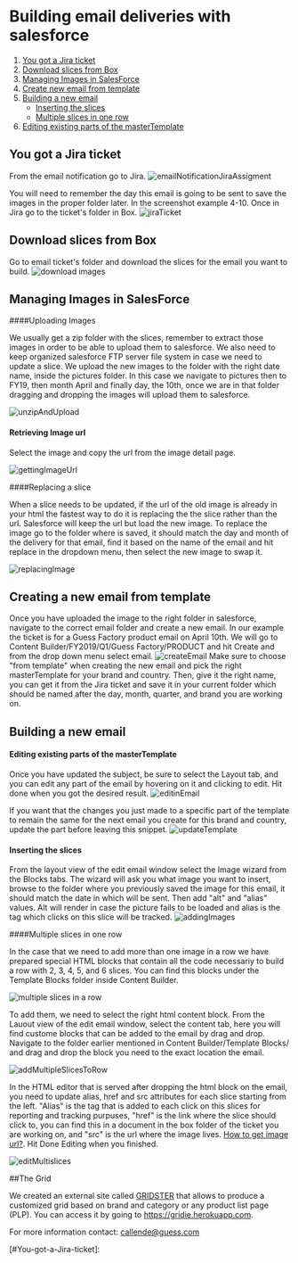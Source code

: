 
# Building email deliveries with salesforce


1. [You got a Jira ticket](vanpeta/salesforceEmails#You-got-a-Jira-ticket)
2. [Download slices from Box](Download-slices-from-Box)
3. [Managing Images in SalesForce](#Managing-Images-in-SalesForce)
4. [Create new email from template](#Creating-a-new-email-from-template)
5. [Building a new email](#Building-a-new-email)
   - [Inserting the slices](#Inserting-the-slices)
   - [Multiple slices in one row](#Multiple-slices-in-one-row)
6. [Editing existing parts of the masterTemplate](#Editing-existing-parts-of-the-masterTemplate)





## You got a Jira ticket
From the email notification go to Jira.
![emailNotificationJiraAssigment](http://image.em.guess.com/lib/fe3915707564047c701378/m/4/f6720662-9800-4754-90d4-bb3157b2adaf.png?b=1523374161000)



You will need to remember the day this email is going to be sent to save the images in the proper folder later. In the screenshot example 4-10.
Once in Jira go to the ticket's folder in Box.
![jiraTicket](http://image.em.guess.com/lib/fe3915707564047c701378/m/4/e317a63e-7173-480b-9b88-8a7684599a53.png?b=1523374286000)





## Download slices from Box

Go to email ticket's folder and download the slices for the email you want to build.
![download images](http://image.em.guess.com/lib/fe3915707564047c701378/m/4/919cae0c-912d-428a-b16a-7be8c4b885cd.gif?b=1523372513000)





## Managing Images in SalesForce

####Uploading Images

We usually get a zip folder with the slices, remember to extract those images in order to be able to upload them to salesforce.
We also need to keep organized salesforce FTP server file system in case we need to update a slice. We upload the new images to the folder with the right date name, inside the pictures folder. In this case we navigate to pictures then to FY19, then month April and finally day, the 10th, once we are in that folder dragging and dropping the images will upload them to salesforce.

![unzipAndUpload](http://image.em.guess.com/lib/fe3915707564047c701378/m/4/c930741a-0994-4997-8372-189ea4884051.gif?b=1523375194000)



#### Retrieving Image url

Select the image and copy the url from the image detail page.

![gettingImageUrl](http://image.em.guess.com/lib/fe3915707564047c701378/m/4/4b7fe862-441b-4f68-9f86-aba785f6a460.gif?b=1523471349000)



####Replacing a slice

When a slice needs to be updated, if the url of the old image is already in your html the fastest way to do it is replacing the the slice rather than the url. Salesforce will keep the url but load the new image. To replace the image go to the folder where is saved, it should match the day and month of the delivery for that email, find it based on the name of the email and hit replace in the dropdown menu, then select the new image to swap it.

![replacingImage](http://image.em.guess.com/lib/fe3915707564047c701378/m/4/1343e4d1-349a-4135-abc0-fdc2e37fd723.gif?b=1523485436000)





## Creating a new email from template

Once you have uploaded the image to the right folder in salesforce, navigate to the correct email folder and create a new email. In our example the ticket is for a Guess Factory product email on April 10th.
We will go to Content Builder/FY2019/Q1/Guess Factory/PRODUCT and hit Create and from the drop down menu select email.
![createEmail](http://image.em.guess.com/lib/fe3915707564047c701378/m/4/1474e994-7a4d-48aa-8221-cb7c1c47b081.gif?b=1523379027000)
Make sure to choose "from template" when creating the new email and pick the right masterTemplate for your brand and country.
Then, give it the right name, you can get it from the Jira ticket and save it in your current folder which should be named after the day, month, quarter, and brand you are working on.



## Building a new email

#### Editing existing parts of the masterTemplate
Once you have updated the subject, be sure to select the Layout tab, and you can edit any part of the email by hovering on it and clicking to edit. Hit done when you got the desired result.
![editinEmail](http://image.em.guess.com/lib/fe3915707564047c701378/m/4/b1745ba2-bf85-40a0-8781-ae1556d9dedb.gif?b=1523380507000)



If you want that the changes you just made to a specific part of the template to remain the same for the next email you create for this brand and country, update the part before leaving this snippet.
![updateTemplate](http://image.em.guess.com/lib/fe3915707564047c701378/m/4/b0eb4006-c5fe-44af-8519-9fec7431f9e4.png?b=1523380900000)



#### Inserting the slices
From the layout view of the edit email window select the Image wizard from the Blocks tabs. The wizard will ask you what image you want to insert, browse to the folder where you previously saved the image for this email, it should match the date in which will be sent. Then add "alt" and "alias" values. Alt will render in case the picture fails to be loaded and alias is the tag which clicks on this slice will be tracked.
![addingImages](http://image.em.guess.com/lib/fe3915707564047c701378/m/4/b11dcdbb-bb03-4b2d-84a7-90eb61e13d8b.gif?b=1523384107000) 



####Multiple slices in one row

In the case that we need to add more than one image in a row we have prepared special HTML blocks that contain all the code necessariy to build a row with 2, 3, 4, 5, and 6 slices. You can find this blocks under the Template Blocks folder inside Content Builder.

![multiple slices in a row](http://image.em.guess.com/lib/fe3915707564047c701378/m/4/4662a3bf-12bf-4859-9311-96c8c45339e7.png?b=1523469429000)



To add them, we need to select the right html content block. From the Lauout view of the edit email window, select the content tab, here you will find custome blocks that can be added to the email by drag and drop. Navigate to the folder earlier mentioned in Content Builder/Template Blocks/ and drag and drop the block you need to the exact location the email.

![addMultipleSlicesToRow](http://image.em.guess.com/lib/fe3915707564047c701378/m/4/8454c5e0-0c36-41ab-9f2e-d79a656517b2.gif?b=1523470555000)



In the HTML editor that is served after dropping the html block on the email, you need to update alias, href and src attributes for each slice starting from the left. "Alias" is the tag that is added to each click on this slices for reporting and tracking purpuses, "href" is the link where the slice should click to, you can find this in a document in the box folder of the ticket you are working on, and "src" is the url where the image lives.  [How to get image url?](#Retrieving-Image-url). Hit Done Editing when you finished.

![editMultislices](http://image.em.guess.com/lib/fe3915707564047c701378/m/4/3ffea843-f1d1-41b1-8466-bdbb7f71bf43.png?b=1523471010000) 



##The Grid

We created an external site called [GRIDSTER](https://gridie.herokuapp.com) that allows to produce a customized grid based on brand and category or any product list page (PLP). You can access it by going to https://gridie.herokuapp.com.









For more information contact: callende@guess.com

[#You-got-a-Jira-ticket]: 
